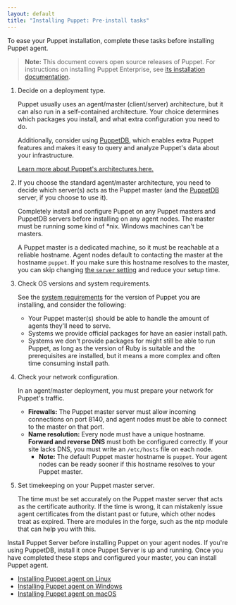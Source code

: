 ```yaml
---
layout: default
title: "Installing Puppet: Pre-install tasks"
---
```


[peinstall]: {{pe}}/install_basic.html
[sysreqs]: ./system_requirements.html
[ruby]: ./system_requirements.html#basic-requirements
[architecture]: /puppet/latest/architecture.html
[puppetdb]: {{puppetdb}}/
[server_setting]: ./configuration.html#server


To ease your Puppet installation, complete these tasks before installing Puppet agent.

> **Note:** This document covers open source releases of Puppet. For instructions on installing Puppet Enterprise, see [its installation documentation][peinstall].

1. Decide on a deployment type.

   Puppet usually uses an agent/master (client/server) architecture, but it can also run in a self-contained architecture. Your choice determines which packages you install, and what extra configuration you need to do.

   Additionally, consider using [PuppetDB][], which enables extra Puppet features and makes it easy to query and analyze Puppet's data about your infrastructure.

   [Learn more about Puppet's architectures here.][architecture]

2. If you choose the standard agent/master architecture, you need to decide which server(s) acts as the Puppet master (and the [PuppetDB][] server, if you choose to use it).

   Completely install and configure Puppet on any Puppet masters and PuppetDB servers before installing on any agent nodes. The master must be running some kind of \*nix. Windows machines can't be masters.

   A Puppet master is a dedicated machine, so it must be reachable at a reliable hostname. Agent nodes default to contacting the master at the hostname `puppet`. If you make sure this hostname resolves to the master, you can skip changing [the `server` setting][server_setting] and reduce your setup time.

3. Check OS versions and system requirements.

   See the [system requirements](system_requirements.html) for the version of Puppet you are installing, and consider the following:

   * Your Puppet master(s) should be able to handle the amount of agents they'll need to serve.
   * Systems we provide official packages for have an easier install path.
   * Systems we don't provide packages for might still be able to run Puppet, as long as the version of Ruby is suitable and the prerequisites are installed, but it means a more complex and often time consuming install path.

4. Check your network configuration.

   In an agent/master deployment, you must prepare your network for Puppet's traffic.

   * **Firewalls:** The Puppet master server must allow incoming connections on port 8140, and agent nodes must be able to connect to the master on that port.
   * **Name resolution:** Every node must have a unique hostname. **Forward and reverse DNS** must both be configured correctly. If your site lacks DNS, you must write an `/etc/hosts` file on each node.
     * **Note:** The default Puppet master hostname is `puppet`. Your agent nodes can be ready sooner if this hostname resolves to your Puppet master.

5. Set timekeeping on your Puppet master server.

   The time must be set accurately on the Puppet master server that acts as the certificate authority. If the time is wrong, it can mistakenly issue agent certificates from the distant past or future, which other nodes treat as expired. There are modules in the forge, such as the ntp module that can help you with this.


Install Puppet Server before installing Puppet on your agent nodes. If you're using PuppetDB, install it once Puppet Server is up and running. Once you have completed these steps and configured your master, you can install Puppet agent.

* [Installing Puppet agent on Linux](./install_linux.html)
* [Installing Puppet agent on Windows](./install_windows.html)
* [Installing Puppet agent on macOS](./install_osx.html)
